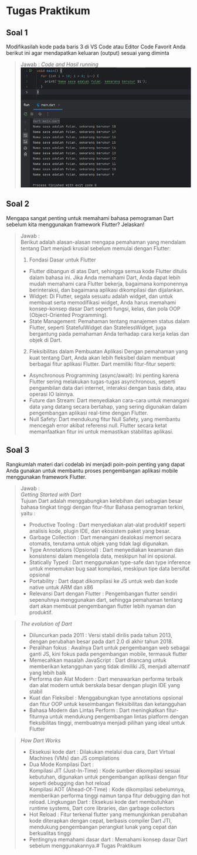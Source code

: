 # Tugas Praktikum

## Soal 1
Modifikasilah kode pada baris 3 di VS Code atau Editor Code Favorit Anda berikut ini agar mendapatkan keluaran (output) sesuai yang diminta
> Jawab : 
*Code and Hasil running*<br>
![alt text](assets/image-running.png)

## Soal 2
Mengapa sangat penting untuk memahami bahasa pemograman Dart sebelum kita menggunakan framework Flutter? Jelaskan!
> Jawab : \
Berikut adalah alasan-alasan mengapa pemahaman yang mendalam tentang Dart menjadi krusial sebelum memulai dengan Flutter:
>1. Fondasi Dasar untuk Flutter
   >   - Flutter dibangun di atas Dart, sehingga semua kode Flutter ditulis dalam bahasa ini. Jika Anda memahami Dart, Anda dapat lebih mudah memahami cara Flutter bekerja, bagaimana komponennya berinteraksi, dan bagaimana aplikasi dikompilasi dan dijalankan.
   >   - Widget: Di Flutter, segala sesuatu adalah widget, dan untuk membuat serta memodifikasi widget, Anda harus memahami konsep-konsep dasar Dart seperti fungsi, kelas, dan pola OOP (Object-Oriented Programming). 
   >   - State Management: Pemahaman tentang manajemen status dalam Flutter, seperti StatefulWidget dan StatelessWidget, juga bergantung pada pemahaman Anda terhadap cara kerja kelas dan objek di Dart.
>2. Fleksibilitas dalam Pembuatan Aplikasi
   Dengan pemahaman yang kuat tentang Dart, Anda akan lebih fleksibel dalam membuat berbagai fitur aplikasi Flutter. Dart memiliki fitur-fitur seperti:
   >   - Asynchronous Programming (async/await): Ini penting karena Flutter sering melakukan tugas-tugas asynchronous, seperti pengambilan data dari internet, interaksi dengan basis data, atau operasi IO lainnya.
   >   - Future dan Stream: Dart menyediakan cara-cara untuk menangani data yang datang secara bertahap, yang sering digunakan dalam pengembangan aplikasi real-time dengan Flutter.
   >   - Null Safety: Dart mendukung fitur Null Safety, yang membantu mencegah error akibat referensi null. Flutter secara ketat memanfaatkan fitur ini untuk memastikan stabilitas aplikasi.

## Soal 3
Rangkumlah materi dari codelab ini menjadi poin-poin penting yang dapat Anda gunakan untuk membantu proses pengembangan aplikasi mobile menggunakan framework Flutter.
> Jawab : \
*Getting Started with Dart* \
Tujuan Dart adalah menggabungkan kelebihan dari sebagian besar bahasa tingkat tinggi dengan fitur-fitur Bahasa pemograman terkini, yaitu :
>- Productive Tooling : Dart menyediakan alat-alat produktif seperti analisis kode, plugin IDE, dan ekosistem paket yang besar.
>- Garbage Collection : Dart menangani dealokasi memori secara otomatis, terutama untuk objek yang tidak lagi digunakan.
>- Type Annotations (Opsional) : Dart menyediakan keamanan dan konsistensi dalam mengelola data, meskipun hal ini opsional.
>- Statically Typed : Dart menggunakan type-safe dan type inference untuk menemukan bug saat kompilasi, meskipun tipe data bersifat opsional
>- Portability : Dart dapat dikompilasi ke JS untuk web dan kode native untuk ARM dan x86
>- Relevansi Dart dengan Flutter : Pengembangan flutter sendiri sepenuhnya menggunakan dart, sehingga pemahaman tentang dart akan membuat pengembangan flutter lebih nyaman dan produktif.

>*The evolution of Dart*
>- Diluncurkan pada 2011 : Versi stabil dirilis pada tahun 2013, dengan perubahan besar pada dart 2.0 di akhir tahun 2018.
>- Peralihan fokus : Awalnya Dart untuk pengembangan web sebagai ganti JS, kini fokus pada pengembangan mobile, termasuk flutter
>- Memecahkan masalah JavaScript : Dart dirancang untuk memberikan ketangguhan yang tidak dimiliki JS, menjadi alternatif yang lebih baik
>- Performa dan Alat Modern : Dart menawarkan performa terbaik dan alat modern untuk berskala besar dengan plugin IDE yang stabil
>- Kuat dan Fleksibel : Menggabungkan type annotations opsional dan fitur OOP untuk keseimbangan fleksibilitas dan ketangguhan
>- Bahasa Modern dan Lintas Perform : Dart meningkatkan fitur-fiturnya untuk mendukung pengembangan lintas platform dengan fleksibilitas tinggi, membuatnya menjadi pilihan yang ideal untuk Flutter

>*How Dart Works*
>- Eksekusi kode dart : Dilakukan melalui dua cara, Dart Virtual Machines (VMs) dan JS compilations
>- Dua Mode Kompilasi Dart :
   \
   Kompilasi JIT (Just-In-Time) : Kode sumber dikompilasi sesuai kebutuhan, digunakan untuk pengembangan aplikasi dengan fitur seperti debugging dan hot reload\
   Kompilasi AOT (Ahead-Of-Time) : Kode dikompilasi sebelumnya, memberikan performa tinggi namun tanpa fitur debugging dan hot reload.
   > Lingkungan Dart : Eksekusi kode dart membutuhkan runtime systems, Dart core libraries, dan garbage collectors
>- Hot Reload : Fitur terkenal flutter yang memungkinkan perubahan kode diterapkan dengan cepat, berbasis compiler Dart JTI, mendukung pengembangan perangkat lunak yang cepat dan berkualitas tinggi
>- Pentingnya memahami dasar dart : Memahami konsep dasar Dart sebelum menggunakannya.# Tugas Praktikum
